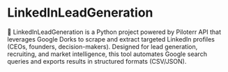 # LinkedInLeadGeneration
🚀 LinkedInLeadGeneration is a Python project powered by Piloterr API that leverages Google Dorks to scrape and extract targeted LinkedIn profiles (CEOs, founders, decision-makers). Designed for lead generation, recruiting, and market intelligence, this tool automates Google search queries and exports results in structured formats (CSV/JSON).
